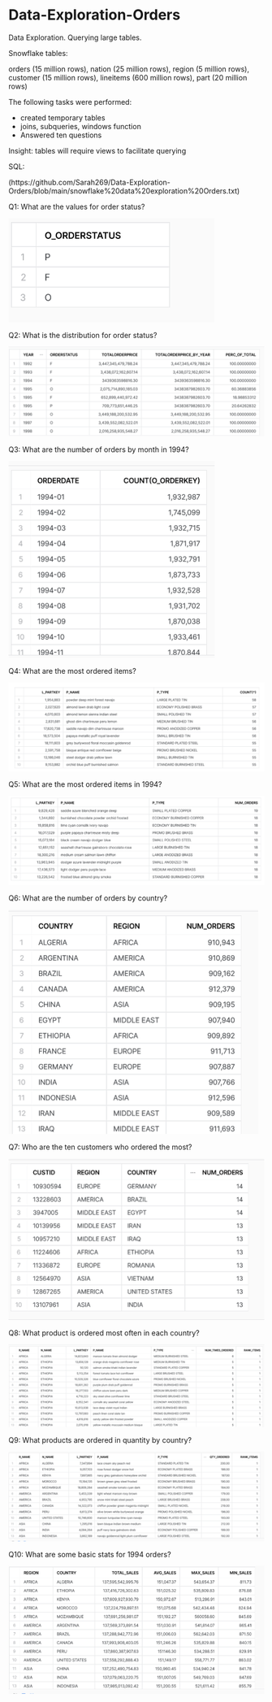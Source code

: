 # Data-Exploration-Orders

Data Exploration.  Querying large tables.
<p> Snowflake tables: </p>
<p> orders (15 million rows), nation (25 million rows), region (5 million rows), customer (15 million rows),
lineitems (600 million rows), part (20 million rows) </p>

The following tasks were performed:
- created temporary tables
- joins, subqueries, windows function
- Answered ten questions
  
Insight:  tables will require views to facilitate querying

<p> SQL:</p>
(https://github.com/Sarah269/Data-Exploration-Orders/blob/main/snowflake%20data%20exploration%20Orders.txt)

<p></p>

<p> Q1: What are the values for order status?</p>

![](https://github.com/Sarah269/Data-Exploration-Orders/blob/main/Q1%20Values%20for%20OrderStatus.png)
  
<p>Q2:  What is the distribution for order status?</p>

![](https://github.com/Sarah269/Data-Exploration-Orders/blob/main/Q2%20orderstatus%20distribution.png)

<p>Q3:  What are the number of orders by month in 1994?</p>

![](https://github.com/Sarah269/Data-Exploration-Orders/blob/main/Q3%20Orders%20by%20Month%201994.png)

<p>Q4:  What are the most ordered items?</p>

![](https://github.com/Sarah269/Data-Exploration-Orders/blob/main/Q4%20Items%20Ordered%20Most%20Limit%2010.png)

<p>Q5: What are the most ordered items in 1994?</p>

![](https://github.com/Sarah269/Data-Exploration-Orders/blob/main/Q5%20Ten%20ordered%20items%201994.png)

<p>Q6: What are the number of orders by country?</p>

![](https://github.com/Sarah269/Data-Exploration-Orders/blob/main/Q6%201994%20Orders%20by%20Country.png)

<p>Q7:  Who are the ten customers who ordered the most?</p>

![](https://github.com/Sarah269/Data-Exploration-Orders/blob/main/Q7%20Ten%20Customers%20Ordered%20the%20most%20in%201994.png)

<p>Q8: What product is ordered most often in each country?</p>

![](https://github.com/Sarah269/Data-Exploration-Orders/blob/main/Q8%20Product%20Ordered%20Frequently%20in%20each%20Country.png)

<p>Q9:  What products are ordered in quantity by country?</p>

![](https://github.com/Sarah269/Data-Exploration-Orders/blob/main/Q9%20Product%20Country%20Ordered%20in%20Quantity.png)

<p>Q10:  What are some basic stats for 1994 orders?</p>

![](https://github.com/Sarah269/Data-Exploration-Orders/blob/main/Q10%201994%20Sales%20Stats.png)





